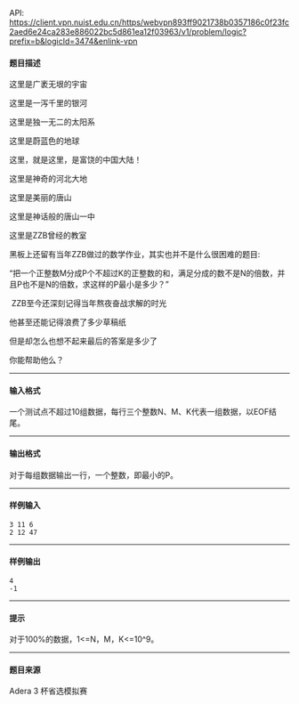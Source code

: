 API: https://client.vpn.nuist.edu.cn/https/webvpn893ff9021738b0357186c0f23fc2aed6e24ca283e886022bc5d861ea12f03963/v1/problem/logic?prefix=b&logicId=3474&enlink-vpn

#### 题目描述

这里是广袤无垠的宇宙

这里是一泻千里的银河

这里是独一无二的太阳系

这里是蔚蓝色的地球

这里，就是这里，是富饶的中国大陆！

这里是神奇的河北大地

这里是美丽的唐山

这里是神话般的唐山一中

这里是ZZB曾经的教室

黑板上还留有当年ZZB做过的数学作业，其实也并不是什么很困难的题目:

“把一个正整数M分成P个不超过K的正整数的和，满足分成的数不是N的倍数，并且P也不是N的倍数，求这样的P最小是多少？”

 ZZB至今还深刻记得当年熬夜奋战求解的时光

他甚至还能记得浪费了多少草稿纸

但是却怎么也想不起来最后的答案是多少了

你能帮助他么？

---

#### 输入格式

一个测试点不超过10组数据，每行三个整数N、M、K代表一组数据，以EOF结尾。

---

#### 输出格式

对于每组数据输出一行，一个整数，即最小的P。

---

#### 样例输入
```
3 11 6 
2 12 47

```

---

#### 样例输出
```
4
-1
```

---

#### 提示

对于100%的数据，1<=N，M，K<=10^9。

---

#### 题目来源

Adera 3 杯省选模拟赛